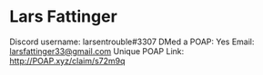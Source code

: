 # Lars Fattinger

Discord username: larsentrouble#3307
DMed a POAP: Yes
Email: larsfattinger33@gmail.com
Unique POAP Link: http://POAP.xyz/claim/s72m9q